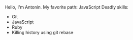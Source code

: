 Hello, I'm Antonin.
My favorite path: JavaScript
Deadly skills: 
* Git
* JavaScript
* Ruby
* Killing history using git rebase